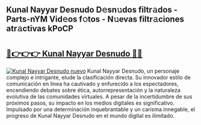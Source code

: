 ## Kunal Nayyar Desnudo D𝚎sn𝚞dos filtr𝚊dos - Parts-nYM Vid𝚎os f𝚘tos - N𝚞evas filtr𝚊ciones atr𝚊ctivas kPoCP

# <h2><a href="http://mb94c4.tromn.icu/?c=Kunal+Nayyar+Desnudo">🔗👉👉👉 Kunal Nayyar Desnudo 🔗🔗</a></h2>

[![Kunal Nayyar Desnudo nuevo](https://i.imgur.com/pEAQMta.gif)](http://mb94c4.tromn.icu/?c=Kunal+Nayyar+Desnudo)
Kunal Nayyar Desnudo, un personaje complejo e intrigante, elude la clasificación directa. Su innovador estilo de comunicación en línea ha cautivado y enfurecido a los espectadores, encendiendo debates sobre ética, autorrepresentación y la naturaleza evolutiva de las comunidades virtuales. A pesar de la incertidumbre de sus próximos pasos, su impacto en los medios digitales es significativo. Impulsado por una determinación inquebrantable y un carisma innegable, el progreso de Kunal Nayyar Desnudo en el mundo digital es ilimitado.
